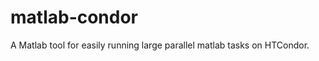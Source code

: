 matlab-condor
=============

A Matlab tool for easily running large parallel matlab tasks on HTCondor.